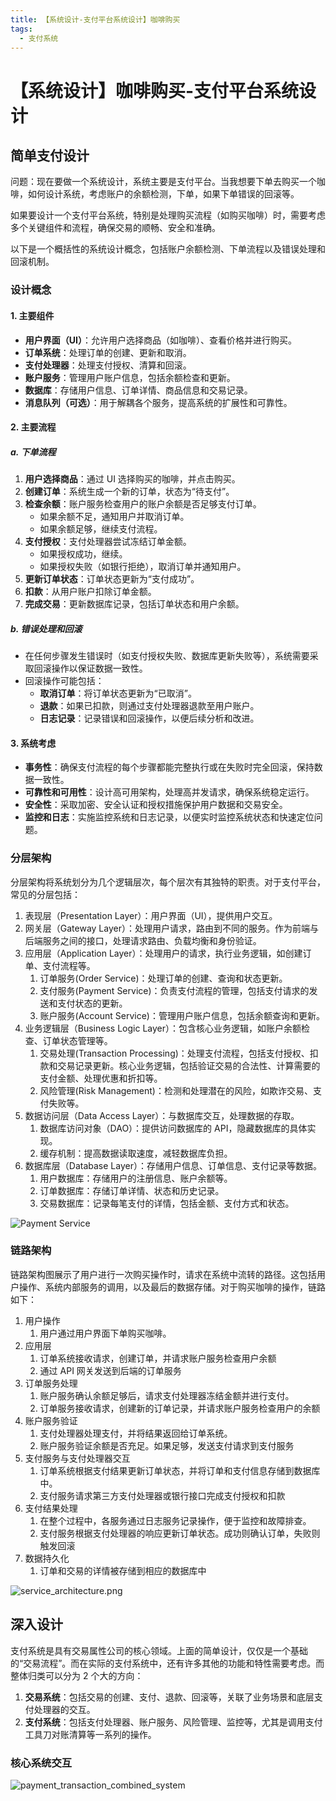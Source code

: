 ```yaml
---
title: 【系统设计-支付平台系统设计】咖啡购买
tags:
  - 支付系统
---
```


# 【系统设计】咖啡购买-支付平台系统设计

## 简单支付设计

问题：现在要做一个系统设计，系统主要是支付平台。当我想要下单去购买一个咖啡，如何设计系统，考虑账户的余额检测，下单，如果下单错误的回滚等。

如果要设计一个支付平台系统，特别是处理购买流程（如购买咖啡）时，需要考虑多个关键组件和流程，确保交易的顺畅、安全和准确。

以下是一个概括性的系统设计概念，包括账户余额检测、下单流程以及错误处理和回滚机制。

### 设计概念

#### 1. **主要组件**

- **用户界面（UI）**：允许用户选择商品（如咖啡）、查看价格并进行购买。
- **订单系统**：处理订单的创建、更新和取消。
- **支付处理器**：处理支付授权、清算和回滚。
- **账户服务**：管理用户账户信息，包括余额检查和更新。
- **数据库**：存储用户信息、订单详情、商品信息和交易记录。
- **消息队列（可选）**：用于解耦各个服务，提高系统的扩展性和可靠性。

#### 2. **主要流程**

##### a. 下单流程

1. **用户选择商品**：通过 UI 选择购买的咖啡，并点击购买。
2. **创建订单**：系统生成一个新的订单，状态为“待支付”。
3. **检查余额**：账户服务检查用户的账户余额是否足够支付订单。
   - 如果余额不足，通知用户并取消订单。
   - 如果余额足够，继续支付流程。
4. **支付授权**：支付处理器尝试冻结订单金额。
   - 如果授权成功，继续。
   - 如果授权失败（如银行拒绝），取消订单并通知用户。
5. **更新订单状态**：订单状态更新为“支付成功”。
6. **扣款**：从用户账户扣除订单金额。
7. **完成交易**：更新数据库记录，包括订单状态和用户余额。

##### b. 错误处理和回滚

- 在任何步骤发生错误时（如支付授权失败、数据库更新失败等），系统需要采取回滚操作以保证数据一致性。
- 回滚操作可能包括：
  - **取消订单**：将订单状态更新为“已取消”。
  - **退款**：如果已扣款，则通过支付处理器退款至用户账户。
  - **日志记录**：记录错误和回滚操作，以便后续分析和改进。

#### 3. **系统考虑**

- **事务性**：确保支付流程的每个步骤都能完整执行或在失败时完全回滚，保持数据一致性。
- **可靠性和可用性**：设计高可用架构，处理高并发请求，确保系统稳定运行。
- **安全性**：采取加密、安全认证和授权措施保护用户数据和交易安全。
- **监控和日志**：实施监控系统和日志记录，以便实时监控系统状态和快速定位问题。

### 分层架构

分层架构将系统划分为几个逻辑层次，每个层次有其独特的职责。对于支付平台，常见的分层包括：

1. 表现层（Presentation Layer）：用户界面（UI），提供用户交互。
2. 网关层（Gateway Layer）：处理用户请求，路由到不同的服务。作为前端与后端服务之间的接口，处理请求路由、负载均衡和身份验证。
3. 应用层（Application Layer）：处理用户的请求，执行业务逻辑，如创建订单、支付流程等。
   1. 订单服务(Order Service)：处理订单的创建、查询和状态更新。
   2. 支付服务(Payment Service)：负责支付流程的管理，包括支付请求的发送和支付状态的更新。
   3. 账户服务(Account Service)：管理用户账户信息，包括余额查询和更新。
4. 业务逻辑层（Business Logic Layer）：包含核心业务逻辑，如账户余额检查、订单状态管理等。
   1. 交易处理(Transaction Processing)：处理支付流程，包括支付授权、扣款和交易记录更新。核心业务逻辑，包括验证交易的合法性、计算需要的支付金额、处理优惠和折扣等。
   2. 风险管理(Risk Management)：检测和处理潜在的风险，如欺诈交易、支付失败等。
5. 数据访问层（Data Access Layer）：与数据库交互，处理数据的存取。
   1. 数据库访问对象（DAO）：提供访问数据库的 API，隐藏数据库的具体实现。
   2. 缓存机制：提高数据读取速度，减轻数据库负担。
6. 数据库层（Database Layer）：存储用户信息、订单信息、支付记录等数据。
   1. 用户数据库：存储用户的注册信息、账户余额等。
   2. 订单数据库：存储订单详情、状态和历史记录。
   3. 交易数据库：记录每笔支付的详情，包括金额、支付方式和状态。

![Payment Service](./paypay/payment-service.png)

### 链路架构

链路架构图展示了用户进行一次购买操作时，请求在系统中流转的路径。这包括用户操作、系统内部服务的调用，以及最后的数据存储。对于购买咖啡的操作，链路如下：

1. 用户操作
   1. 用户通过用户界面下单购买咖啡。
2. 应用层
   1. 订单系统接收请求，创建订单，并请求账户服务检查用户余额
   2. 通过 API 网关发送到后端的订单服务
3. 订单服务处理
   1. 账户服务确认余额足够后，请求支付处理器冻结金额并进行支付。
   2. 订单服务接收请求，创建新的订单记录，并请求账户服务检查用户的余额
4. 账户服务验证
   1. 支付处理器处理支付，并将结果返回给订单系统。
   2. 账户服务验证余额是否充足。如果足够，发送支付请求到支付服务
5. 支付服务与支付处理器交互
   1. 订单系统根据支付结果更新订单状态，并将订单和支付信息存储到数据库中。
   2. 支付服务请求第三方支付处理器或银行接口完成支付授权和扣款
6. 支付结果处理
   1. 在整个过程中，各服务通过日志服务记录操作，便于监控和故障排查。
   2. 支付服务根据支付处理器的响应更新订单状态。成功则确认订单，失败则触发回滚
7. 数据持久化
   1. 订单和交易的详情被存储到相应的数据库中

![service_architecture.png](./paypay/service_architecture.png)

## 深入设计

支付系统是具有交易属性公司的核心领域。上面的简单设计，仅仅是一个基础的“交易流程”。而在实际的支付系统中，还有许多其他的功能和特性需要考虑。而整体归类可以分为 2 个大的方向：

1. **交易系统**：包括交易的创建、支付、退款、回滚等，关联了业务场景和底层支付处理器的交互。
2. **支付系统**：包括支付处理器、账户服务、风险管理、监控等，尤其是调用支付工具刀对账清算等一系列的操作。

### 核心系统交互

![payment_transaction_combined_system](./paypay/payment_transaction_combined_system.png)
